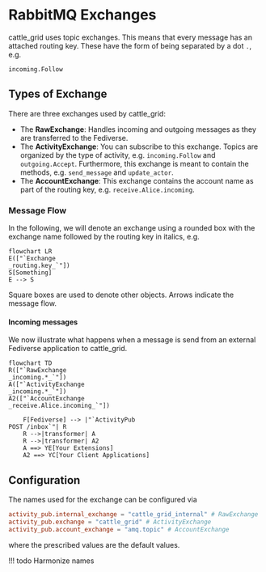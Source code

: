 # RabbitMQ Exchanges

cattle_grid uses topic exchanges. This means that every
message has an attached routing key. These have the form
of being separated by a dot `.`, e.g.

```plain
incoming.Follow
```

## Types of Exchange

There are three exchanges used by cattle_grid:

- The __RawExchange__: Handles incoming and outgoing messages as they are transferred to the Fediverse.
- The __ActivityExchange__: You can subscribe to this exchange. Topics are organized by the type of activity, e.g. `incoming.Follow` and `outgoing.Accept`. Furthermore, this exchange is meant to contain the methods, e.g. `send_message` and `update_actor`.
- The __AccountExchange__: This exchange contains the account name as part of the routing key, e.g. `receive.Alice.incoming`.

### Message Flow

In the following, we will denote an exchange using a rounded box
with the exchange name followed by the routing key in italics, e.g.

```mermaid
flowchart LR
E(["`Exchange
_routing.key_`"])
S[Something]
E --> S
```

Square boxes are used to denote other objects. Arrows indicate the
message flow.

#### Incoming messages

We now illustrate what happens when a message is send from an external
Fediverse application to cattle_grid.

```mermaid
flowchart TD
R(["`RawExchange
_incoming.*_`"])
A(["`ActivityExchange
_incoming.*_`"])
A2(["`AccountExchange
_receive.Alice.incoming_`"])

    F[Fediverse] --> |"`ActivityPub
POST /inbox`"| R
    R -->|transformer| A
    R -->|transformer| A2
    A ==> YE[Your Extensions]
    A2 ==> YC[Your Client Applications]
```

## Configuration

The names used for the exchange can be configured via

```toml title="cattle_grid.toml"
activity_pub.internal_exchange = "cattle_grid_internal" # RawExchange
activity_pub.exchange = "cattle_grid" # ActivityExchange
activity_pub.account_exchange = "amq.topic" # AccountExchange
```

where the prescribed values are the default values.

!!! todo
    Harmonize names
